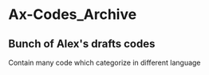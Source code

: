 # Ax-Codes_Archive

## Bunch of Alex's drafts codes

Contain many code which categorize in different language
